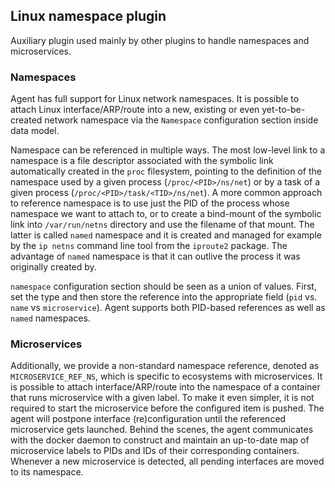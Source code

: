## Linux namespace plugin

Auxiliary plugin used mainly by other plugins to handle namespaces and
microservices.

### Namespaces

Agent has full support for Linux network namespaces. It is possible to attach
Linux interface/ARP/route into a new, existing or even yet-to-be-created network
namespace via the `Namespace` configuration section inside data model.

Namespace can be referenced in multiple ways. The most low-level link
to a namespace is a file descriptor associated with the symbolic link
automatically created in the `proc` filesystem, pointing to the definition
of the namespace used by a given process (`/proc/<PID>/ns/net`) or by a task
of a given process (`/proc/<PID>/task/<TID>/ns/net`).
A more common approach to reference namespace is to use just the PID
of the process whose namespace we want to attach to, or to create a bind-mount
of the symbolic link into `/var/run/netns` directory and use the filename of that
mount. The latter is called `named` namespace and it is created and managed for
example by the `ip netns` command line tool from the `iproute2` package.
The advantage of `named` namespace is that it can outlive the process it was
originally created by.

`namespace` configuration section should be seen as a union of values. First,
set the type and then store the reference into the appropriate field (`pid` vs.
`name` vs `microservice`). Agent supports both PID-based references as well as
`named` namespaces.

### Microservices

Additionally, we provide a non-standard namespace reference, denoted
as `MICROSERVICE_REF_NS`, which is specific to ecosystems with microservices.
It is possible to attach interface/ARP/route into the namespace of a container
that runs microservice with a given label. To make it even simpler, it is not
required to start the microservice before the configured item is pushed.
The agent will postpone interface (re)configuration until the referenced
microservice gets launched. Behind the scenes, the agent communicates with
the docker daemon to construct and maintain an up-to-date map of microservice
labels to PIDs and IDs of their corresponding containers. Whenever a new
microservice is detected, all pending interfaces are moved to its namespace.
